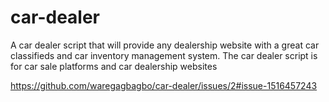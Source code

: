 # car-dealer
A car dealer script that will provide any dealership website with a great car classifieds and car inventory management system. The car dealer script is for  car sale platforms and car dealership websites

https://github.com/waregagbagbo/car-dealer/issues/2#issue-1516457243
